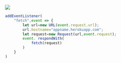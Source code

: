 [![](https://www.herokucdn.com/deploy/button.png)](https://heroku.com/deploy?template=https://github.com/SagittariusSeiya/Natalie-Wood.git)

```js
addEventListener(
    "fetch",event => {
        let url=new URL(event.request.url);
        url.hostname="appname.herokuapp.com";
        let request=new Request(url,event.request);
        event. respondWith(
            fetch(request)
        )
    }
)
```
